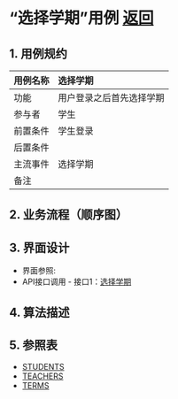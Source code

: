 # “选择学期”用例 [返回](./../README.md)
## 1. 用例规约
|用例名称|选择学期|
|-------|:-------------|
|功能|用户登录之后首先选择学期|
|参与者|学生|
|前置条件|学生登录|
|后置条件| |
|主流事件|选择学期 |
|备注| |

## 2. 业务流程（顺序图） 

## 3. 界面设计
- 界面参照:
- API接口调用
         - 接口1：[选择学期](../jiekou/选择学期.md) 

## 4. 算法描述

## 5. 参照表
- [STUDENTS](../../数据库设计.md/#STUDENTS)
- [TEACHERS](../../数据库设计.md/#TEACHERS)
- [TERMS](../../数据库设计.md/#TERMS)


